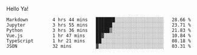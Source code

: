 Hello Ya!

<!--START_SECTION:waka-->

```text
Markdown         4 hrs 44 mins   ███████░░░░░░░░░░░░░░░░░░   28.66 %
Jupyter          3 hrs 55 mins   ██████░░░░░░░░░░░░░░░░░░░   23.71 %
Python           3 hrs 36 mins   █████▒░░░░░░░░░░░░░░░░░░░   21.83 %
Vue.js           1 hr 47 mins    ██▓░░░░░░░░░░░░░░░░░░░░░░   10.84 %
TypeScript       1 hr 21 mins    ██░░░░░░░░░░░░░░░░░░░░░░░   08.18 %
JSON             32 mins         ▓░░░░░░░░░░░░░░░░░░░░░░░░   03.31 %
```

<!--END_SECTION:waka-->
